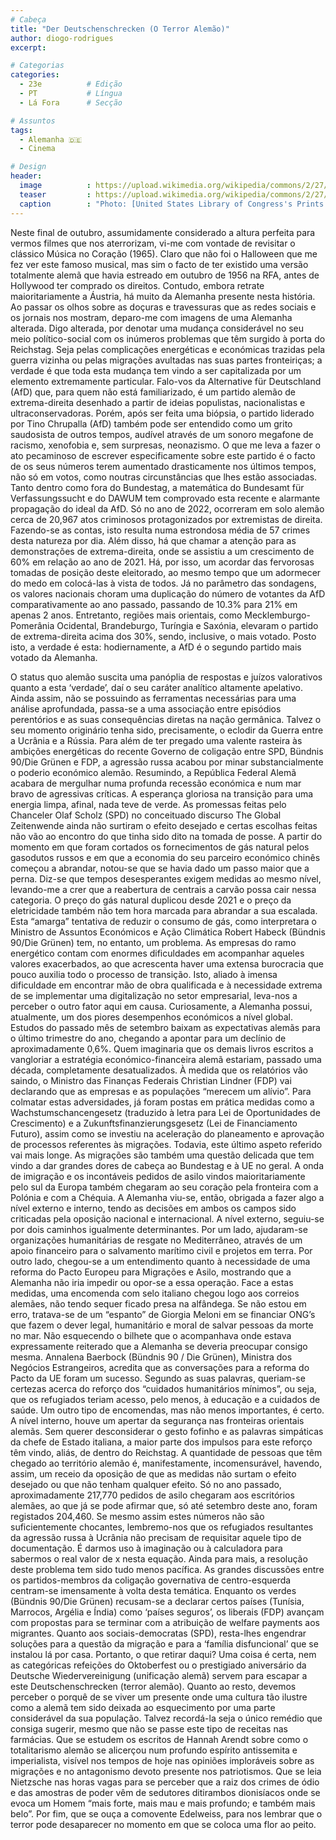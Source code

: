 ```yaml
---
# Cabeça
title: "Der Deutschenschrecken (O Terror Alemão)"
author: diogo-rodrigues
excerpt:

# Categorias
categories:
  - 23e          # Edição
  - PT           # Língua
  - Lá Fora      # Secção

# Assuntos
tags:
  - Alemanha 🇩🇪
  - Cinema

# Design
header:
  image          : https://upload.wikimedia.org/wikipedia/commons/2/27/Mary_Martin_in_The_Sound_of_Music_by_Toni_Frissell.jpg
  teaser         : https://upload.wikimedia.org/wikipedia/commons/2/27/Mary_Martin_in_The_Sound_of_Music_by_Toni_Frissell.jpg
  caption        : "Photo: [United States Library of Congress's Prints and Photographs division, via Wikimedia Commons](https://commons.wikimedia.org/wiki/File:Mary_Martin_in_The_Sound_of_Music_by_Toni_Frissell.jpg)"
---
```


Neste final de outubro, assumidamente considerado a altura perfeita para vermos filmes que nos aterrorizam, vi-me com vontade de revisitar o clássico Música no Coração (1965). Claro que não foi o Halloween que me fez ver este famoso musical, mas sim o facto de ter existido uma versão totalmente alemã que havia estreado em outubro de 1956 na RFA, antes de Hollywood ter comprado os direitos. Contudo, embora retrate maioritariamente a Áustria, há muito da Alemanha presente nesta história.
Ao passar os olhos sobre as doçuras e travessuras que as redes sociais e os jornais nos mostram, deparo-me com imagens de uma Alemanha alterada. Digo alterada, por denotar uma mudança considerável no seu meio político-social com os inúmeros problemas que têm surgido à porta do Reichstag. Seja pelas complicações energéticas e económicas trazidas pela guerra vizinha ou pelas migrações avultadas nas suas partes fronteiriças; a verdade é que toda esta mudança tem vindo a ser capitalizada por um elemento extremamente particular. 
Falo-vos da Alternative für Deutschland (AfD) que, para quem não está familiarizado, é um partido alemão de extrema-direita desenhado a partir de ideias populistas, nacionalistas e ultraconservadoras. Porém, após ser feita uma biópsia, o partido liderado por Tino Chrupalla (AfD) também pode ser entendido como um grito saudosista de outros tempos, audível através de um sonoro megafone de racismo, xenofobia e, sem surpresas, neonazismo.
O que me leva a fazer o ato pecaminoso de escrever especificamente sobre este partido é o facto de os seus números terem aumentado drasticamente nos últimos tempos, não só em votos, como noutras circunstâncias que lhes estão associadas. Tanto dentro como fora do Bundestag, a matemática do Bundesamt für Verfassungssucht e do DAWUM tem comprovado esta recente e alarmante propagação do ideal da AfD.
Só no ano de 2022, ocorreram em solo alemão cerca de 20,967 atos criminosos protagonizados por extremistas de direita. Fazendo-se as contas, isto resulta numa estrondosa média de 57 crimes desta natureza por dia. Além disso, há que chamar a atenção para as demonstrações de extrema-direita, onde se assistiu a um crescimento de 60% em relação ao ano de 2021. Há, por isso, um acordar das fervorosas tomadas de posição deste eleitorado, ao mesmo tempo que um adormecer do medo em colocá-las à vista de todos.
Já no parâmetro das sondagens, os valores nacionais choram uma duplicação do número de votantes da AfD comparativamente ao ano passado, passando de 10.3% para 21% em apenas 2 anos. Entretanto, regiões mais orientais, como Mecklemburgo-Pomerânia Ocidental, Brandeburgo, Turíngia e Saxónia, elevaram o partido de extrema-direita acima dos 30%, sendo, inclusive, o mais votado. Posto isto, a verdade é esta: hodiernamente, a AfD é o segundo partido mais votado da Alemanha.
 
O status quo alemão suscita uma panóplia de respostas e juízos valorativos quanto a esta ‘verdade’, daí o seu caráter analítico altamente apelativo. Ainda assim, não se possuindo as ferramentas necessárias para uma análise aprofundada, passa-se a uma associação entre episódios perentórios e as suas consequências diretas na nação germânica.
Talvez o seu momento originário tenha sido, precisamente, o eclodir da Guerra entre a Ucrânia e a Rússia. Para além de ter pregado uma valente rasteira às ambições energéticas do recente Governo de coligação entre SPD, Bündnis 90/Die Grünen e FDP, a agressão russa acabou por minar substancialmente o poderio económico alemão. Resumindo, a República Federal Alemã acabara de mergulhar numa profunda recessão económica e num mar bravo de agressivas críticas.
A esperança gloriosa na transição para uma energia limpa, afinal, nada teve de verde. As promessas feitas pelo Chanceler Olaf Scholz (SPD) no conceituado discurso The Global Zeitenwende ainda não surtiram o efeito desejado e certas escolhas feitas não vão ao encontro do que tinha sido dito na tomada de posse. A partir do momento em que foram cortados os fornecimentos de gás natural pelos gasodutos russos e em que a economia do seu parceiro económico chinês começou a abrandar, notou-se que se havia dado um passo maior que a perna.
Diz-se que tempos desesperantes exigem medidas ao mesmo nível, levando-me a crer que a reabertura de centrais a carvão possa cair nessa categoria. O preço do gás natural duplicou desde 2021 e o preço da eletricidade também não tem hora marcada para abrandar a sua escalada. Esta “amarga” tentativa de reduzir o consumo de gás, como interpretara o Ministro de Assuntos Económicos e Ação Climática Robert Habeck (Bündnis 90/Die Grünen) tem, no entanto, um problema.
As empresas do ramo energético contam com enormes dificuldades em acompanhar aqueles valores exacerbados, ao que acrescenta haver uma extensa burocracia que pouco auxilia todo o processo de transição. Isto, aliado à imensa dificuldade em encontrar mão de obra qualificada e à necessidade extrema de se implementar uma digitalização no setor empresarial, leva-nos a perceber o outro fator aqui em causa.
Curiosamente, a Alemanha possui, atualmente, um dos piores desempenhos económicos a nível global. Estudos do passado mês de setembro baixam as expectativas alemãs para o último trimestre do ano, chegando a apontar para um declínio de aproximadamente 0,6%. Quem imaginaria que os demais livros escritos a vangloriar a estratégia económico-financeira alemã estariam, passado uma década, completamente desatualizados.
À medida que os relatórios vão saindo, o Ministro das Finanças Federais Christian Lindner (FDP) vai declarando que as empresas e as populações “merecem um alívio”. Para colmatar estas adversidades, já foram postas em prática medidas como a Wachstumschancengesetz (traduzido à letra para Lei de Oportunidades de Crescimento) e a Zukunftsfinanzierungsgesetz (Lei de Financiamento Futuro), assim como se investiu na aceleração do planeamento e aprovação de processos referentes às migrações. Todavia, este último aspeto referido vai mais longe. 
As migrações são também uma questão delicada que tem vindo a dar grandes dores de cabeça ao Bundestag e à UE no geral. A onda de imigração e os incontáveis pedidos de asilo vindos maioritariamente pelo sul da Europa também chegaram ao seu coração pela fronteira com a Polónia e com a Chéquia. A Alemanha viu-se, então, obrigada a fazer algo a nível externo e interno, tendo as decisões em ambos os campos sido criticadas pela oposição nacional e internacional.
A nível externo, seguiu-se por dois caminhos igualmente determinantes. Por um lado, ajudaram-se organizações humanitárias de resgate no Mediterrâneo, através de um apoio financeiro para o salvamento marítimo civil e projetos em terra. Por outro lado, chegou-se a um entendimento quanto à necessidade de uma reforma do Pacto Europeu para Migrações e Asilo, mostrando que a Alemanha não iria impedir ou opor-se a essa operação.
Face a estas medidas, uma encomenda com selo italiano chegou logo aos correios alemães, não tendo sequer ficado presa na alfândega. Se não estou em erro, tratava-se de um “espanto” de Giorgia Meloni em se financiar ONG’s que fazem o dever legal, humanitário e moral de salvar pessoas da morte no mar. Não esquecendo o bilhete que o acompanhava onde estava expressamente reiterado que a Alemanha se deveria preocupar consigo mesma.
Annalena Baerbock (Bündnis 90 / Die Grünen), Ministra dos Negócios Estrangeiros, acredita que as conversações para a reforma do Pacto da UE foram um sucesso. Segundo as suas palavras, queriam-se certezas acerca do reforço dos “cuidados humanitários mínimos”, ou seja, que os refugiados teriam acesso, pelo menos, à educação e a cuidados de saúde. Um outro tipo de encomendas, mas não menos importantes, é certo.
A nível interno, houve um apertar da segurança nas fronteiras orientais alemãs. Sem querer desconsiderar o gesto fofinho e as palavras simpáticas da chefe de Estado italiana, a maior parte dos impulsos para este reforço têm vindo, aliás, de dentro do Reichstag. A quantidade de pessoas que têm chegado ao território alemão é, manifestamente, incomensurável, havendo, assim, um receio da oposição de que as medidas não surtam o efeito desejado ou que não tenham qualquer efeito.
Só no ano passado, aproximadamente 217,770 pedidos de asilo chegaram aos escritórios alemães, ao que já se pode afirmar que, só até setembro deste ano, foram registados 204,460. Se mesmo assim estes números não são suficientemente chocantes, lembremo-nos que os refugiados resultantes da agressão russa à Ucrânia não precisam de requisitar aquele tipo de documentação. É darmos uso à imaginação ou à calculadora para sabermos o real valor de x nesta equação.
Ainda para mais, a resolução deste problema tem sido tudo menos pacífica. As grandes discussões entre os partidos-membros da coligação governativa de centro-esquerda centram-se imensamente à volta desta temática. Enquanto os verdes (Bündnis 90/Die Grünen) recusam-se a declarar certos países (Tunísia, Marrocos, Argélia e Índia) como ‘países seguros’, os liberais (FDP) avançam com propostas para se terminar com a atribuição de welfare payments aos migrantes. Quanto aos sociais-democratas (SPD), resta-lhes engendrar soluções para a questão da migração e para a ‘família disfuncional’ que se instalou lá por casa. 
Portanto, o que retirar daqui? Uma coisa é certa, nem as categóricas refeições do Oktoberfest ou o prestigiado aniversário da Deutsche Wiedervereinigung (unificação alemã) servem para escapar a este Deutschenschrecken (terror alemão). Quanto ao resto, devemos perceber o porquê de se viver um presente onde uma cultura tão ilustre como a alemã tem sido deixada ao esquecimento por uma parte considerável da sua população. Talvez recordá-la seja o único remédio que consiga sugerir, mesmo que não se passe este tipo de receitas nas farmácias.
Que se estudem os escritos de Hannah Arendt sobre como o totalitarismo alemão se alicerçou num profundo espírito antissemita e imperialista, visível nos tempos de hoje nas opiniões imploráveis sobre as migrações e no antagonismo devoto presente nos patriotismos. Que se leia Nietzsche nas horas vagas para se perceber que a raiz dos crimes de ódio e das amostras de poder vêm de sedutores ditirambos dionisíacos onde se evoca um Homem “mais forte, mais mau e mais profundo; e também mais belo”. Por fim, que se ouça a comovente Edelweiss, para nos lembrar que o terror pode desaparecer no momento em que se coloca uma flor ao peito.

